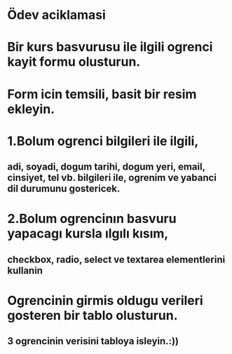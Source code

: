 # Ödev aciklamasi

# Bir kurs basvurusu ile ilgili ogrenci kayit formu olusturun.

# Form icin temsili, basit bir resim ekleyin.
# 1.Bolum ogrenci bilgileri ile ilgili,
## adi, soyadi, dogum tarihi, dogum yeri, email, cinsiyet, tel vb. bilgileri ile, ogrenim ve yabanci dil durumunu gostericek. 

# 2.Bolum ogrencinın basvuru yapacagı kursla ılgılı kısım,
## checkbox, radio, select ve textarea elementlerini kullanin

# Ogrencinin girmis oldugu verileri gosteren bir tablo olusturun.
## 3 ogrencinin verisini tabloya isleyin.:))


